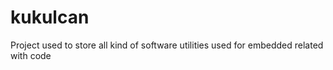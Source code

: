 # kukulcan
Project used to store all kind of software utilities used for embedded related with code
